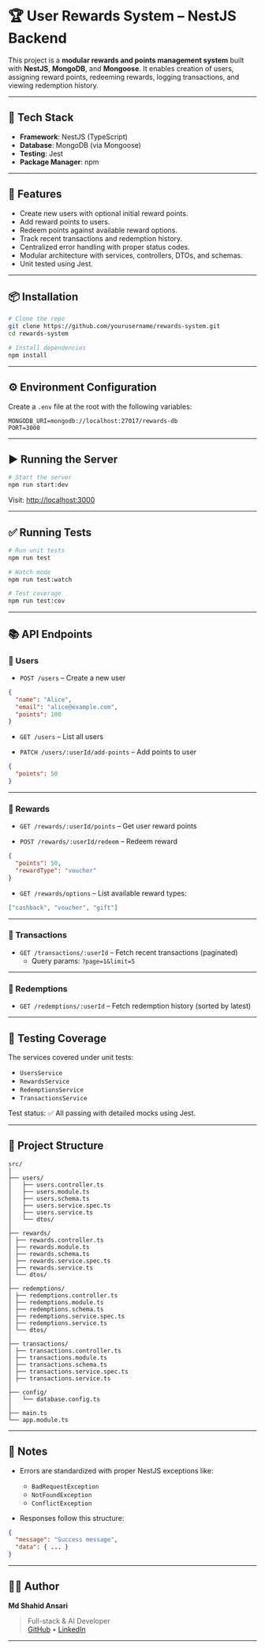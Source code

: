 
# 🏆 User Rewards System – NestJS Backend

This project is a **modular rewards and points management system** built with **NestJS**, **MongoDB**, and **Mongoose**. It enables creation of users, assigning reward points, redeeming rewards, logging transactions, and viewing redemption history.

---

## 📁 Tech Stack

- **Framework**: NestJS (TypeScript)
- **Database**: MongoDB (via Mongoose)
- **Testing**: Jest
- **Package Manager**: npm

---

## 🚀 Features

- Create new users with optional initial reward points.
- Add reward points to users.
- Redeem points against available reward options.
- Track recent transactions and redemption history.
- Centralized error handling with proper status codes.
- Modular architecture with services, controllers, DTOs, and schemas.
- Unit tested using Jest.

---

## 📦 Installation

```bash
# Clone the repo
git clone https://github.com/yourusername/rewards-system.git
cd rewards-system

# Install dependencies
npm install
```

---

## ⚙️ Environment Configuration

Create a `.env` file at the root with the following variables:

```env
MONGODB_URI=mongodb://localhost:27017/rewards-db
PORT=3000
```

---

## ▶️ Running the Server

```bash
# Start the server
npm run start:dev
```

Visit: [http://localhost:3000](http://localhost:3000)

---

## ✅ Running Tests

```bash
# Run unit tests
npm run test

# Watch mode
npm run test:watch

# Test coverage
npm run test:cov
```

---

## 📚 API Endpoints

### 👤 Users

- `POST /users` – Create a new user
```json
{
  "name": "Alice",
  "email": "alice@example.com",
  "points": 100
}
```

- `GET /users` – List all users

- `PATCH /users/:userId/add-points` – Add points to user
```json
{
  "points": 50
}
```

---

### 🎁 Rewards

- `GET /rewards/:userId/points` – Get user reward points

- `POST /rewards/:userId/redeem` – Redeem reward
```json
{
  "points": 50,
  "rewardType": "voucher"
}
```

- `GET /rewards/options` – List available reward types:
```json
["cashback", "voucher", "gift"]
```

---

### 🔄 Transactions

- `GET /transactions/:userId` – Fetch recent transactions (paginated)
  - Query params: `?page=1&limit=5`

---

### 📜 Redemptions

- `GET /redemptions/:userId` – Fetch redemption history (sorted by latest)

---

## 🧪 Testing Coverage

The services covered under unit tests:

- `UsersService`
- `RewardsService`
- `RedemptionsService`
- `TransactionsService`

Test status:
✅ All passing with detailed mocks using Jest.

---

## 📁 Project Structure

```
src/
│
├── users/
│   ├── users.controller.ts
│   ├── users.module.ts
│   ├── users.schema.ts
│   ├── users.service.spec.ts
│   ├── users.service.ts
│   └── dtos/
│
├── rewards/
│ ├── rewards.controller.ts
│ ├── rewards.module.ts
│ ├── rewards.schema.ts
│ ├── rewards.service.spec.ts
│ ├── rewards.service.ts
│ └── dtos/
│
├── redemptions/
│ ├── redemptions.controller.ts
│ ├── redemptions.module.ts
│ ├── redemptions.schema.ts
│ ├── redemptions.service.spec.ts
│ ├── redemptions.service.ts
│ └── dtos/
│
├── transactions/
│ ├── transactions.controller.ts
│ ├── transactions.module.ts
│ ├── transactions.schema.ts
│ ├── transactions.service.spec.ts
│ ├── transactions.service.ts
│
├── config/
│   └── database.config.ts
│
├── main.ts
└── app.module.ts
```

---

## 📌 Notes

- Errors are standardized with proper NestJS exceptions like:
  - `BadRequestException`
  - `NotFoundException`
  - `ConflictException`

- Responses follow this structure:
```json
{
  "message": "Success message",
  "data": { ... }
}
```

---

## 👨‍💻 Author

**Md Shahid Ansari**

> Full-stack & AI Developer  
> [GitHub](https://github.com/md-shahid-ansari) • [LinkedIn](https://linkedin.com/in/md-shahid-ansari)

---